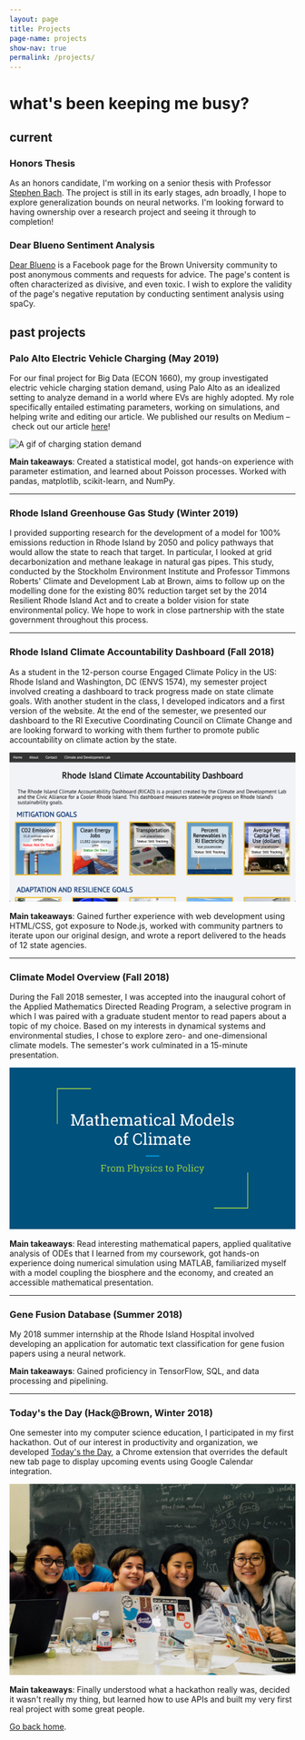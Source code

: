 ```yaml
---
layout: page
title: Projects
page-name: projects
show-nav: true
permalink: /projects/
---
```

# what's been keeping me busy?

## current

### Honors Thesis
As an honors candidate, I'm working on a senior thesis with Professor [Stephen Bach](http://stephenbach.net/). The project is still in its early stages, adn broadly, I hope to explore generalization bounds on neural networks. I'm looking forward to having ownership over a research project and seeing it through to completion!

### Dear Blueno Sentiment Analysis
[Dear Blueno](https://www.facebook.com/dearblueno/) is a Facebook page for the Brown University community to post anonymous comments and requests for advice. The page's content is often characterized as divisive, and even toxic. I wish to explore the validity of the page's negative reputation by conducting sentiment analysis using spaCy.

## past projects

### Palo Alto Electric Vehicle Charging (May 2019)
For our final project for Big Data (ECON 1660), my group investigated electric vehicle charging station demand, using Palo Alto as an idealized setting to analyze demand in a world where EVs are highly adopted. My role specifically entailed estimating parameters, working on simulations, and helping write and editing our article. We published our results on Medium – check out our article [here](https://medium.com/@angiejwkim/electric-vehicle-charging-policies-effect-on-charging-demand-41b477e74128)!

<div class="proj-img"><img src="https://cdn-images-1.medium.com/max/1600/0*LwgAompNz88lGojY" alt="A gif of charging station demand"></div>

**Main takeaways**: Created a statistical model, got hands-on experience with parameter estimation, and learned about Poisson processes. Worked with pandas, matplotlib, scikit-learn, and NumPy.

---
### Rhode Island Greenhouse Gas Study (Winter 2019)
I provided supporting research for the development of a model for 100% emissions reduction in Rhode Island by 2050 and policy pathways that would allow the state to reach that target. In particular, I looked at grid decarbonization and methane leakage in natural gas pipes. This study, conducted by the Stockholm Environment Institute and Professor Timmons Roberts' Climate and Development Lab at Brown, aims to follow up on the modelling done for the existing 80% reduction target set by the 2014 Resilient Rhode Island Act and to create a bolder vision for state environmental policy. We hope to work in close partnership with the state government throughout this process.

---
### Rhode Island Climate Accountability Dashboard (Fall 2018)
As a student in the 12-person course Engaged Climate Policy in the US: Rhode Island and Washington, DC (ENVS 1574), my semester project involved creating a dashboard to track progress made on state climate goals. With another student in the class, I developed indicators and a first version of the website. At the end of the semester, we presented our dashboard to the RI Executive Coordinating Council on Climate Change and are looking forward to working with them further to promote public accountability on climate action by the state.

<div class="proj-img"><img src="../images/RICAD.png" alt="A screenshot of the dashboard"/></div>

**Main takeaways**: Gained further experience with web development using HTML/CSS, got exposure to Node.js, worked with community partners to iterate upon our original design, and wrote a report delivered to the heads of 12 state agencies.

---
### Climate Model Overview (Fall 2018)
During the Fall 2018 semester, I was accepted into the inaugural cohort of the Applied Mathematics Directed Reading Program, a selective program in which I was paired with a graduate student mentor to read papers about a topic of my choice. Based on my interests in dynamical systems and environmental studies, I chose to explore zero- and one-dimensional climate models. The semester's work culminated in a 15-minute presentation.

<div class="proj-img"><img src="../images/drp_pres.png" alt="The title slide from my final presentation"/></div>

**Main takeaways**: Read interesting mathematical papers, applied qualitative analysis of ODEs that I learned from my coursework, got hands-on experience doing numerical simulation using MATLAB, familiarized myself with a model coupling the biosphere and the economy, and created an accessible mathematical presentation.

---
### Gene Fusion Database (Summer 2018)
My 2018 summer internship at the Rhode Island Hospital involved developing an application for automatic text classification for gene fusion papers using a neural network. 

**Main takeaways**: Gained proficiency in TensorFlow, SQL, and data processing and pipelining.

---
### Today's the Day (Hack@Brown, Winter 2018)
One semester into my computer science education, I participated in my first hackathon. Out of our interest in productivity and organization, we developed [Today's the Day](https://chrome.google.com/webstore/detail/todays-the-day/amlbljdjjmjfcdcaajlghnboiolnbnnd?fbclid=IwAR0ofiif75wHJrfp9LBODGDMgV_NG4RSNRTgHP2LeUgKMu3c0jVaiPM7ip8), a Chrome extension that overrides the default new tab page to display upcoming events using Google Calendar integration.

<div class="proj-img"><img src="../images/hackatbrown.jpg" alt="My Hack@Brown team!"/></div>

**Main takeaways**: Finally understood what a hackathon really was, decided it wasn't really my thing, but learned how to use APIs and built my very first real project with some great people.

[Go back home](/).
